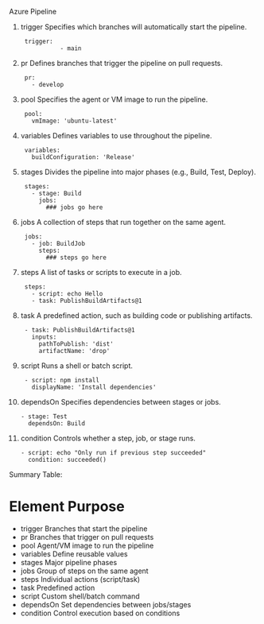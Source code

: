 Azure Pipeline


1. trigger
Specifies which branches will automatically start the pipeline.



		trigger:
                  - main		
  
2. pr
Defines branches that trigger the pipeline on pull requests.

		pr:
		  - develop

3. pool
Specifies the agent or VM image to run the pipeline.

		pool:
		  vmImage: 'ubuntu-latest'

4. variables
Defines variables to use throughout the pipeline.

		variables:
		  buildConfiguration: 'Release'
  

5. stages
Divides the pipeline into major phases (e.g., Build, Test, Deploy).

		stages:
		  - stage: Build
		    jobs:
		      ### jobs go here
	  

6. jobs
A collection of steps that run together on the same agent.

		jobs:
		  - job: BuildJob
		    steps:
		      ### steps go here
	  

7. steps
A list of tasks or scripts to execute in a job.

		steps:
		  - script: echo Hello
		  - task: PublishBuildArtifacts@1
  

8. task
A predefined action, such as building code or publishing artifacts.

		- task: PublishBuildArtifacts@1
		  inputs:
		    pathToPublish: 'dist'
		    artifactName: 'drop'
	
9. script
Runs a shell or batch script.

		- script: npm install
		  displayName: 'Install dependencies'
  
10. dependsOn
Specifies dependencies between stages or jobs.

		- stage: Test
		  dependsOn: Build
  
11. condition
Controls whether a step, job, or stage runs.

		- script: echo "Only run if previous step succeeded"
		  condition: succeeded()
  

Summary Table:

# Element	Purpose
- trigger	Branches that start the pipeline
- pr	Branches that trigger on pull requests
- pool	Agent/VM image to run the pipeline
- variables	Define reusable values
- stages	Major pipeline phases
- jobs	Group of steps on the same agent
- steps	Individual actions (script/task)
- task	Predefined action
- script	Custom shell/batch command
- dependsOn	Set dependencies between jobs/stages
- condition	Control execution based on conditions

